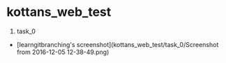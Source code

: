 # kottans_web_test
1. task_0
 * [learngitbranching's screenshot](kottans_web_test/task_0/Screenshot from 2016-12-05 12-38-49.png)
